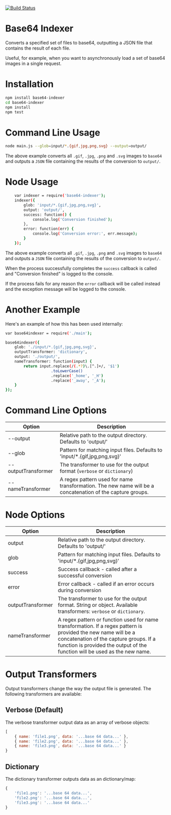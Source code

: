 [![Build Status](https://travis-ci.org/Degree53/base64-indexer.svg?branch=master)](https://travis-ci.org/Degree53/base64-indexer)

# Base64 Indexer

Converts a specified set of files to base64, outputting a JSON file that contains the result of each file.

Useful, for example, when you want to asynchronously load a set of base64 images in a single request.

# Installation

```bash
npm install base64-indexer
cd base64-indexer
npm install
npm test
```

# Command Line Usage

```bash
node main.js --glob=input/*.{gif,jpg,png,svg} --output=output/
```

The above example converts all `.gif`, `.jpg`, `.png` and `.svg` images to `base64` and outputs a `JSON` file containing the results of the conversion to `output/`.

# Node Usage

```bash
    var indexer = require('base64-indexer');
    indexer({
	    glob: 'input/*.{gif,jpg,png,svg}',
	    output: 'output/',
	    success: function() {
	        console.log('Conversion finished');
	    },
	    error: function(err) {
	        console.log('Conversion error:', err.message);
	    }
    });
```

The above example converts all `.gif`, `.jpg`, `.png` and `.svg` images to `base64` and outputs a `JSON` file containing the results of the conversion to `output/`.

When the process successfully completes the `success` callback is called and "Conversion finished" is logged to the console.

If the process fails for any reason the `error` callback will be called instead and the exception message will be logged to the console.

# Another Example

Here's an example of how this has been used internally:

```bash
var base64indexer = require('./main');

base64indexer({
    glob: './input/*.{gif,jpg,png,svg}',
    outputTransformer: 'dictionary',
    output: './output/',
    nameTransformer: function(input) {
        return input.replace(/(.*?)\.[^.]+/, '$1')
                    .toLowerCase()
                    .replace('_home', '_H')
                    .replace('_away', '_A');
    }
});
```

# Command Line Options

| Option   | Description |
|----------|-------------|
| --output | Relative path to the output directory.  Defaults to 'output/' |
| --glob   | Pattern for matching input files.  Defaults to 'input/*.{gif,jpg,png,svg}' |
| --outputTransformer | The transformer to use for the output format (`verbose` or `dictionary`)|
| --nameTransformer | A regex pattern used for name transformation.  The new name will be a concatenation of the capture groups. | 

# Node Options

| Option  | Description |
|---------|-------------|
| output  | Relative path to the output directory.  Defaults to 'output/' |
| glob    | Pattern for matching input files.  Defaults to 'input/*.{gif,jpg,png,svg}' |
| success | Success callback - called after a successful conversion |
| error   | Error callback - called if an error occurs during conversion |
| outputTransformer | The transformer to use for the output format.  String or object.  Available transformers: `verbose` or `dictionary`. |
| nameTransformer | A regex pattern or function used for name transformation.  If a regex pattern is provided the new name will be a concatenation of the capture groups. If a function is provided the output of the function will be used as the new name. | 

# Output Transformers

Output transformers change the way the output file is generated.  The following transformers are available:

## Verbose (Default)

The verbose transformer output data as an array of verbose objects:

```js
[
    { name: 'file1.png', data: '...base 64 data...' },
    { name: 'file2.png', data: '...base 64 data...' },
    { name: 'file3.png', data: '...base 64 data...' }
}
```

## Dictionary 

The dictionary transformer outputs data as an dictionary/map:

```js
{
    'file1.png': '...base 64 data...',
    'file2.png': '...base 64 data...',
    'file3.png': '...base 64 data...'
}
```
